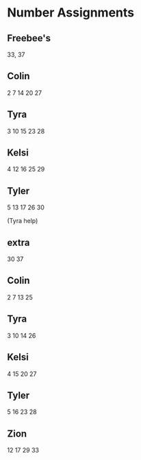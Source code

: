 # Number Assignments

## Freebee's

33, 37

## Colin

2 7 14 20 27

## Tyra

3 10 15 23 28

## Kelsi

4 12 16 25 29

## Tyler

5 13 17 26 30


(Tyra help)

## extra

30 37

## Colin

2 7 13 25

## Tyra

3 10 14 26

## Kelsi

4 15 20 27

## Tyler

5 16 23 28

## Zion

12 17 29 33
